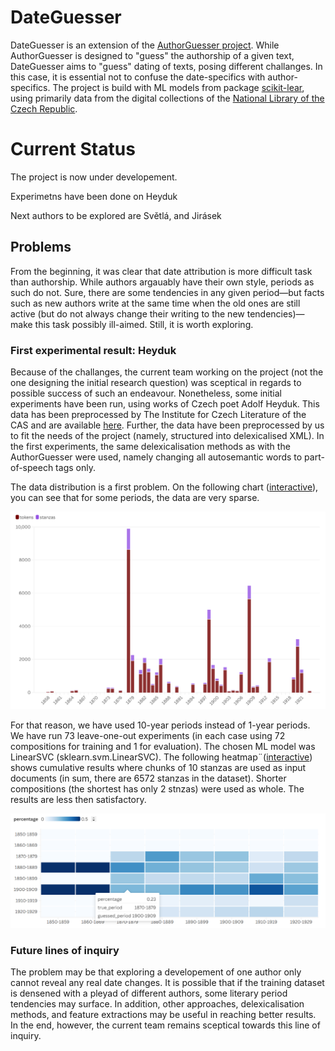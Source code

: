 # DateGuesser
DateGuesser is an extension of the [AuthorGuesser project](https://github.com/DigilabNLCR/AuthorGuesser). While AuthorGuesser is designed to "guess" the authorship of a given text, DateGuesser aims to "guess" dating of texts, posing different challanges. In this case, it is essential not to confuse the date-specifics with author-specifics. The project is build with ML models from package [scikit-lear](https://scikit-learn.org/stable/), using primarily data from the digital collections of the [National Library of the Czech Republic](https://www.en.nkp.cz/).

# Current Status

The project is now under developement.

Experimetns have been done on Heyduk

Next authors to be explored are Světlá, and Jirásek

## Problems
From the beginning, it was clear that date attribution is more difficult task than authorship. While authors argauably have their own style, periods as such do not. Sure, there are some tendencies in any given period—but facts such as new authors write at the same time when the old ones are still active (but do not always change their writing to the new tendencies)—make this task possibly ill-aimed. Still, it is worth exploring.

### First experimental result: Heyduk

Because of the challanges, the current team working on the project (not the one designing the initial research question) was sceptical in regards to possible success of such an endeavour. Nonetheless, some initial experiments have been run, using works of Czech poet Adolf Heyduk. This data has been preprocessed by The Institute for Czech Literature of the CAS and are available [here](https://data.ucl.cas.cz/s/To3TMSK2G6SC6KQ). Further, the data have been preprocessed by us to fit the needs of the project (namely, structured into delexicalised XML). In the first experiments, the same delexicalisation methods as with the AuthorGuesser were used, namely changing all autosemantic words to part-of-speech tags only.

The data distribution is a first problem. On the following chart ([interactive](https://public.flourish.studio/visualisation/20673921/)), you can see that for some periods, the data are very sparse.

![Heyduk data](https://github.com/DigilabNLCR/DateGuesser/blob/main/img/heyduk_data.png)

For that reason, we have used 10-year periods instead of 1-year periods. We have run 73 leave-one-out experiments (in each case using 72 compositions for training and 1 for evaluation). The chosen ML model was LinearSVC (sklearn.svm.LinearSVC). The following heatmap¨([interactive](https://public.flourish.studio/visualisation/20676148/)) shows cumulative results where chunks of 10 stanzas are used as input documents (in sum, there are 6572 stanzas in the dataset). Shorter compositions (the shortest has only 2 stnzas) were used as whole. The results are less then satisfactory.

![Heyduk results](https://github.com/DigilabNLCR/DateGuesser/blob/main/img/heyduk_results.png)

### Future lines of inquiry

The problem may be that exploring a developement of one author only cannot reveal any real date changes. It is possible that if the training dataset is densened with a pleyad of different authors, some literary period tendencies may surface. In addition, other approaches, delexicalisation methods, and feature extractions may be useful in reaching better results. In the end, however, the current team remains sceptical towards this line of inquiry.